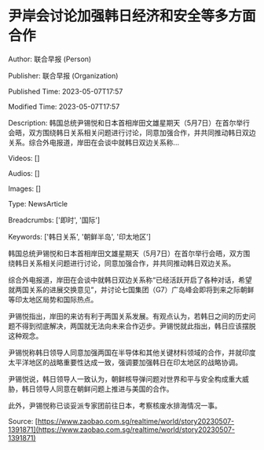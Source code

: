 # 尹岸会讨论加强韩日经济和安全等多方面合作

Author: 联合早报 (Person)

Publisher: 联合早报 (Organization)

Published Time: 2023-05-07T17:57

Modified Time: 2023-05-07T17:57

Description: 韩国总统尹锡悦和日本首相岸田文雄星期天（5月7日）在首尔举行会晤，双方围绕韩日关系相关问题进行讨论，同意加强合作，并共同推动韩日双边关系。综合外电报道，岸田在会谈中就韩日双边关系称...

Videos: []

Audios: []

Images: []

Type: NewsArticle

Breadcrumbs: ['即时', '国际']

Keywords: ['韩日关系', '朝鲜半岛', '印太地区']

<!--METADATA-->

韩国总统尹锡悦和日本首相岸田文雄星期天（5月7日）在首尔举行会晤，双方围绕韩日关系相关问题进行讨论，同意加强合作，并共同推动韩日双边关系。

综合外电报道，岸田在会谈中就韩日双边关系称“已经活跃开启了各种对话，希望就两国关系的进展交换意见”，并讨论七国集团（G7）广岛峰会即将到来之际朝鲜等印太地区局势和国际热点。

尹锡悦指出，岸田的来访有利于两国关系发展。有观点认为，若韩日之间的历史问题不得到彻底解决，两国就无法向未来合作迈步。尹锡悦就此指出，韩日应该摆脱这种观念。

尹锡悦称韩日领导人同意加强两国在半导体和其他关键材料领域的合作，并就印度太平洋地区的战略重要性达成一致，强调要加强韩日在印太地区的战略协调。

尹锡悦说，韩日领导人一致认为，朝鲜核导弹问题对世界和平与安全构成重大威胁，韩日领导人同意在朝鲜问题上推进与美国的合作。

此外，尹锡悦称已谈妥派专家团前往日本，考察核废水排海情况一事。

Source: [https://www.zaobao.com.sg/realtime/world/story20230507-1391871](https://www.zaobao.com.sg/realtime/world/story20230507-1391871)